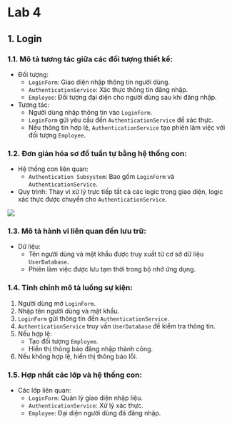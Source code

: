 # Lab 4
## 1. Login
### 1.1. Mô tả tương tác giữa các đối tượng thiết kế:
- Đối tượng:
  + `LoginForm`: Giao diện nhập thông tin người dùng.
  + `AuthenticationService`: Xác thực thông tin đăng nhập.
  + `Employee`: Đối tượng đại diện cho người dùng sau khi đăng nhập.
- Tương tác:
  + Người dùng nhập thông tin vào `LoginForm`.
  + `LoginForm` gửi yêu cầu đến `AuthenticationService` để xác thực.
  + Nếu thông tin hợp lệ, `AuthenticationService` tạo phiên làm việc với đối tượng `Employee`.
### 1.2. Đơn giản hóa sơ đồ tuần tự bằng hệ thống con:
- Hệ thống con liên quan:
  + `Authentication Subsystem`: Bao gồm `LoginForm` và `AuthenticationService`.
- Quy trình: Thay vì xử lý trực tiếp tất cả các logic trong giao diện, logic xác thực được chuyển cho `AuthenticationService`.
  
![](https://www.planttext.com/api/plantuml/png/T9B1IWCn48RlUOevjeU-m1waWgW7yM9zW6msx8Pk9pMR57kK7ZnuyW44br84eQ0WYCcXXos-Hvx0Lp3RLhk5zZQJcN_-RuRyk4Mtq5HfCyX9qHS8IXQSKAQbWkk2An9BWmbLOxYGgS1JgGQ4ITHAvd1iTCPH2qQra7Z5rKWmJXAgQKmBlfAVR192wWmwHzin4Lnctiw7eBFg0rFGmNpvk9o445S5yjzQw_QQHN3ctLp0k7ermBnzCN1RbIoCzEwTaRsQUbWJBOAUCcCOUJl39Wkcts_UFGb8gYzCILC2dSD0FUNjD4npTz3tTg7XnjGFhK0q7KBktJraqjjF1lsrrxRGFWIyUxQ6WmvXMVDcLIbsLc_SRhDl1EV2kmckEXx-DeshKa8h9C-O0Li3hV52cvrfY8E3Q9CknwJ-8xy0003__mC0)

### 1.3. Mô tả hành vi liên quan đến lưu trữ:
- Dữ liệu:
  + Tên người dùng và mật khẩu được truy xuất từ cơ sở dữ liệu `UserDatabase`.
  + Phiên làm việc được lưu tạm thời trong bộ nhớ ứng dụng.
### 1.4. Tinh chỉnh mô tả luồng sự kiện:
1. Người dùng mở `LoginForm`.
2. Nhập tên người dùng và mật khẩu.
3. `LoginForm` gửi thông tin đến `AuthenticationService`.
4. `AuthenticationService` truy vấn `UserDatabase` để kiểm tra thông tin.
5. Nếu hợp lệ:
    - Tạo đối tượng `Employee`.
    - Hiển thị thông báo đăng nhập thành công.
6. Nếu không hợp lệ, hiển thị thông báo lỗi.
### 1.5. Hợp nhất các lớp và hệ thống con:
- Các lớp liên quan:
  + `LoginForm`: Quản lý giao diện nhập liệu.
  + `AuthenticationService`: Xử lý xác thực.
  + `Employee`: Đại diện người dùng đã đăng nhập.
